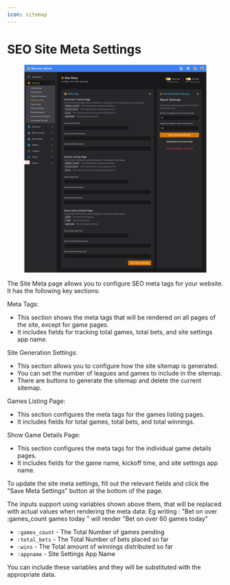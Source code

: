 ```yaml
---
icon: sitemap
---
```


# SEO Site Meta Settings

<figure><img src="../../.gitbook/assets/-Betriver (2).jpg" alt=""><figcaption></figcaption></figure>

The Site Meta page allows you to configure SEO meta tags for your website. It has the following key sections:

Meta Tags:

* This section shows the meta tags that will be rendered on all pages of the site, except for game pages.
* It includes fields for tracking total games, total bets, and site settings app name.

Site Generation Settings:

* This section allows you to configure how the site sitemap is generated.
* You can set the number of leagues and games to include in the sitemap.
* There are buttons to generate the sitemap and delete the current sitemap.

Games Listing Page:

* This section configures the meta tags for the games listing pages.
* It includes fields for total games, total bets, and total winnings.

Show Game Details Page:

* This section configures the meta tags for the individual game details pages.
* It includes fields for the game name, kickoff time, and site settings app name.

To update the site meta settings, fill out the relevant fields and click the "Save Meta Settings" button at the bottom of the page.

The inputs support using variables shown above them, that will be replaced with actual values when rendering the meta data: Eg writing : "Bet on over :games\_count games today " will render  "Bet on over 60 games today"

* `:games_count` - The Total Number of games pending
* `:total_bets` - The Total Number of bets placed so far
* `:wins` - The Total amount of winnings distributed so far
* `:appname` - Site Settings App Name

You can include these variables  and they will be substituted with the appropriate data.
